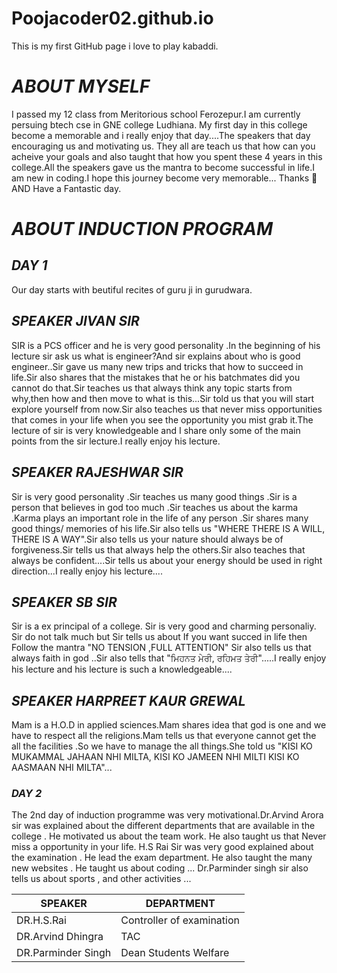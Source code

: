 # Poojacoder02.github.io
This is my first GitHub page
i love to play kabaddi.

# _ABOUT MYSELF_ 

I passed my 12 class from Meritorious school Ferozepur.I am currently persuing btech cse in GNE college Ludhiana.
My first day in this college become a memorable and i really enjoy that day....The speakers that day encouraging us and motivating us. They all are teach us that how can you acheive your goals and also taught that how you spent these 4 years in this college.All the speakers gave us the mantra to become successful in life.I am new in coding.I hope this journey become very memorable...
Thanks 🙏 AND Have a Fantastic day.

# _ABOUT INDUCTION PROGRAM_

## _DAY 1_

Our day starts with beutiful recites of guru ji in gurudwara.

## _SPEAKER JIVAN SIR_

SIR is a PCS officer and he is very good personality .In the beginning of his lecture sir ask us what is engineer?And sir explains about who is good engineer..Sir gave us many new trips and tricks that how to succeed in life.Sir also shares that the mistakes that he or his batchmates did you cannot do that.Sir teaches us that always think any topic starts from why,then how and then move to what is this...Sir told us that you will start explore yourself from now.Sir also teaches us that never miss opportunities that comes in your life when you see the opportunity you mist grab it.The lecture of sir is very knowledgeable and I share only some of the main points from the sir lecture.I really enjoy his lecture.

## _SPEAKER RAJESHWAR SIR_

Sir is very good personality .Sir teaches us many good things .Sir is a person that believes in god too much .Sir teaches us about  the karma .Karma plays an important role in the life of any person .Sir shares many good things/ memories of his life.Sir also tells us "WHERE THERE IS A WILL, THERE IS A WAY".Sir also tells us your nature should always be of forgiveness.Sir tells us that always help the others.Sir also teaches that always be confident....Sir tells us about your energy should be used in right direction...I really enjoy his lecture....

## _SPEAKER SB SIR_

Sir is a ex principal of a college.
Sir is very good and charming personaliy. Sir do not talk much but Sir tells us about If you want succed in life then Follow the mantra "NO TENSION ,FULL ATTENTION" Sir also tells us that always faith in god ..Sir also tells that "ਮਿਹਨਤ ਮੇਰੀ, ਰਹਿਮਤ ਤੇਰੀ".....I really enjoy his lecture and his lecture is such a knowledgeable....

## _SPEAKER HARPREET KAUR GREWAL_

 Mam is a H.O.D in applied sciences.Mam shares idea that god is one and we have to respect all the religions.Mam tells us that everyone cannot get the all the facilities .So we have to manage the all things.She told us "KISI KO MUKAMMAL JAHAAN NHI MILTA, KISI KO JAMEEN NHI MILTI KISI KO AASMAAN NHI MILTA"...

### _DAY 2_

 The 2nd day of induction programme was very motivational.Dr.Arvind Arora sir was explained about the different departments that are available in the college . He motivated us about the team work. He also taught us that Never miss a opportunity in your life.
 H.S Rai Sir was very good explained about the examination . He lead the exam department. He also taught the many new websites . He taught us about coding ...
 Dr.Parminder singh sir also tells us about sports , and other activities ...

 |SPEAKER      | DEPARTMENT           |
|--------------|----------------------|
|DR.H.S.Rai    | Controller of examination|
|DR.Arvind Dhingra| TAC       |
|DR.Parminder Singh|Dean Students Welfare|





